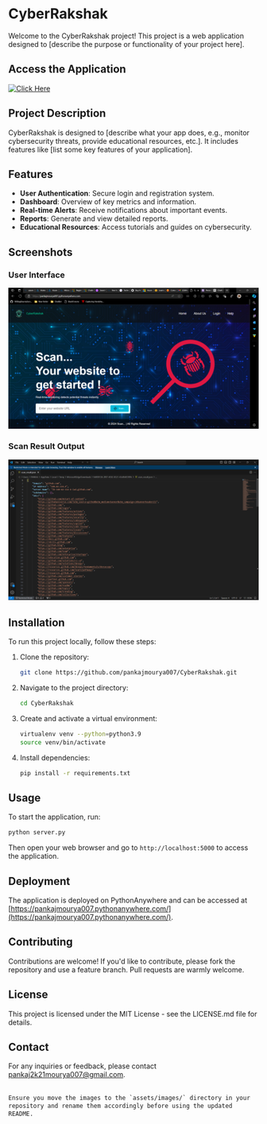 
# CyberRakshak

Welcome to the CyberRakshak project! This project is a web application designed to [describe the purpose or functionality of your project here].

## Access the Application

[![Click Here](https://img.shields.io/badge/Click%20Here-Visit%20the%20App-blue)](https://pankajmourya007.pythonanywhere.com/)

## Project Description

CyberRakshak is designed to [describe what your app does, e.g., monitor cybersecurity threats, provide educational resources, etc.]. It includes features like [list some key features of your application].

## Features

- **User Authentication**: Secure login and registration system.
- **Dashboard**: Overview of key metrics and information.
- **Real-time Alerts**: Receive notifications about important events.
- **Reports**: Generate and view detailed reports.
- **Educational Resources**: Access tutorials and guides on cybersecurity.

## Screenshots

### User Interface
![User Interface](static/images/ui_screenshot.png)

### Scan Result Output
![Scan Result Output](static/images/output_screenshot.png)

## Installation

To run this project locally, follow these steps:

1. Clone the repository:
   ```bash
   git clone https://github.com/pankajmourya007/CyberRakshak.git
   ```

2. Navigate to the project directory:
   ```bash
   cd CyberRakshak
   ```

3. Create and activate a virtual environment:
   ```bash
   virtualenv venv --python=python3.9
   source venv/bin/activate
   ```

4. Install dependencies:
   ```bash
   pip install -r requirements.txt
   ```

## Usage

To start the application, run:
```bash
python server.py
```
Then open your web browser and go to `http://localhost:5000` to access the application.

## Deployment

The application is deployed on PythonAnywhere and can be accessed at [https://pankajmourya007.pythonanywhere.com/](https://pankajmourya007.pythonanywhere.com/).

## Contributing

Contributions are welcome! If you'd like to contribute, please fork the repository and use a feature branch. Pull requests are warmly welcome.

## License

This project is licensed under the MIT License - see the LICENSE.md file for details.

## Contact

For any inquiries or feedback, please contact pankaj2k21mourya007@gmail.com.
```

Ensure you move the images to the `assets/images/` directory in your repository and rename them accordingly before using the updated README.
